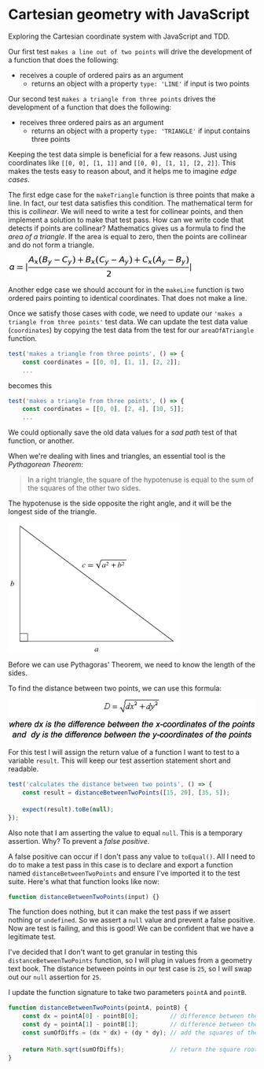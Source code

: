 # Cartesian geometry with JavaScript

Exploring the Cartesian coordinate system with JavaScript and TDD.

Our first test `makes a line out of two points` will drive the development of a function that does the following: 
  - receives a couple of ordered pairs as an argument 
	- returns an object with a property `type: 'LINE'` if input is two points

Our second test `makes a triangle from three points` drives the development of a function that does the following:
  - receives three ordered pairs as an argument
	- returns an object with a property `type: 'TRIANGLE'` if input contains three points

Keeping the test data simple is beneficial for a few reasons. Just using coordinates like `[[0, 0], [1, 1]]` and `[[0, 0], [1, 1], [2, 2]]`. This makes the tests easy to reason about, and it helps me to imagine _edge cases_.

The first edge case for the `makeTriangle` function is three points that make a line. In fact, our test data satisfies this condition. The mathematical term for this is _collinear_. 
We will need to write a test for collinear points, and then implement a solution to make that test pass. How can we write code that detects if points are collinear? Mathematics gives us a formula to find the _area of a triangle_. If the area is equal to zero, then the points are collinear and do not form a triangle.

![formula for the area of a triangle](assets/images/area-of-a-triangle.jpg "Area of a triangle")

Another edge case we should account for in the `makeLine` function is two ordered pairs pointing to identical coordinates. That does not make a line.

Once we satisfy those cases with code, we need to update our `'makes a triangle from three points'` test data. We can update the test data value (`coordinates`) by copying the test data from the test for our `areaOfATriangle` function.

```javascript
test('makes a triangle from three points', () => {
    const coordinates = [[0, 0], [1, 1], [2, 2]];
    ...
```

becomes this

```javascript
test('makes a triangle from three points', () => {
    const coordinates = [[0, 0], [2, 4], [10, 5]];
    ...
```

We could optionally save the old data values for a _sad path_ test of that function, or another.

When we're dealing with lines and triangles, an essential tool is the _Pythagorean Theorem_:

>In a right triangle, the square of the hypotenuse is equal to the sum of the squares of the other two sides.

The hypotenuse is the side opposite the right angle, and it will be the longest side of the triangle.

![Pythagorean Theorem](assets/images/pythagorean-theorem.gif "Pythagorean Theorem")

Before we can use Pythagoras' Theorem, we need to know the length of the sides.

To find the distance between two points, we can use this formula:

![Distance between two points, using Pythagorean Theorem](assets/images/distance-between-two-points.png "Formula to find the distance _D_ between two points")

For this test I will assign the return value of a function I want to test to a variable `result`. This will keep our test assertion statement short and readable.

```javascript
test('calculates the distance between two points', () => {
    const result = distanceBetweenTwoPoints([15, 20], [35, 5]);

    expect(result).toBe(null);
});
```

Also note that I am asserting the value to equal `null`. This is a temporary assertion. Why? To prevent a _false positive_.

A false positive can occur if I don't pass any value to `toEqual()`. All I need to do to make a test pass in this case is to declare and export a function named `distanceBetweenTwoPoints` and ensure I've imported it to the test suite. Here's what that function looks like now:

```javascript
function distanceBetweenTwoPoints(input) {} 
```

The function does nothing, but it can make the test pass if we assert nothing or `undefined`. So we assert a `null` value and prevent a false positive. Now are test is failing, and this is good! We can be confident that we have a legitimate test.

I've decided that I don't want to get granular in testing this `distanceBetweenTwoPoints` function, so I will plug in values from a geometry text book. The distance between points in our test case is `25`, so I will swap out our `null` assertion for `25`.

I update the function signature to take two parameters `pointA` and `pointB`.

```javascript
function distanceBetweenTwoPoints(pointA, pointB) {
    const dx = pointA[0] - pointB[0];         // difference between the points' y-coordinates
    const dy = pointA[1] - pointB[1];         // difference between the points' x-coordinates
    const sumOfDiffs = (dx * dx) + (dy * dy); // add the squares of the difference values

    return Math.sqrt(sumOfDiffs);             // return the square root of the sum
}
```
